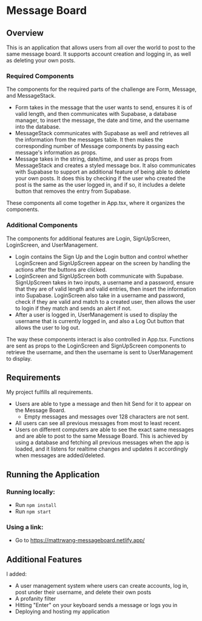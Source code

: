 # Message Board

## Overview

This is an application that allows users from all over the world to post to the same message board. It supports account creation and logging in, as well as deleting your own posts.

### Required Components

The components for the required parts of the challenge are Form, Message, and MessageStack.

- Form takes in the message that the user wants to send, ensures it is of valid length, and then communicates with Supabase, a database manager, to insert the message, the date and time, and the username into the database.
- MessageStack communicates with Supabase as well and retrieves all the information from the messages table. It then makes the corresponding number of Message components by passing each message's information as props.
- Message takes in the string, date/time, and user as props from MessageStack and creates a styled message box. It also communicates with Supabase to support an additional feature of being able to delete your own posts. It does this by checking if the user who created the post is the same as the user logged in, and if so, it includes a delete button that removes the entry from Supabase.

These components all come together in App.tsx, where it organizes the components.

### Additional Components

The components for additional features are Login, SignUpScreen, LoginScreen, and UserManagement.

- Login contains the Sign Up and the Login button and control whether LoginScreen and SignUpScreen appear on the screen by handling the actions after the buttons are clicked.
- LoginScreen and SignUpScreen both communicate with Supabase. SignUpScreen takes in two inputs, a username and a password, ensure that they are of valid length and valid entries, then insert the information into Supabase. LoginScreen also take in a username and password, check if they are valid and match to a created user, then allows the user to login if they match and sends an alert if not.
- After a user is logged in, UserManagement is used to display the username that is currently logged in, and also a Log Out button that allows the user to log out.

The way these components interact is also controlled in App.tsx. Functions are sent as props to the LoginScreen and SignUpScreen components to retrieve the username, and then the username is sent to UserManagement to display.

## Requirements

My project fulfills all requirements.

- Users are able to type a message and then hit Send for it to appear on the Message Board.
  - Empty messages and messages over 128 characters are not sent.
- All users can see all previous messages from most to least recent.
- Users on different computers are able to see the exact same messages and are able to post to the same Message Board. This is achieved by using a database and fetching all previous messages when the app is loaded, and it listens for realtime changes and updates it accordingly when messages are added/deleted.

## Running the Application

### Running locally:

- Run `npm install`
- Run `npm start`

### Using a link:

- Go to https://mattrwang-messageboard.netlify.app/

## Additional Features

I added:

- A user management system where users can create accounts, log in, post under their username, and delete their own posts
- A profanity filter
- Hitting "Enter" on your keyboard sends a message or logs you in
- Deploying and hosting my application
